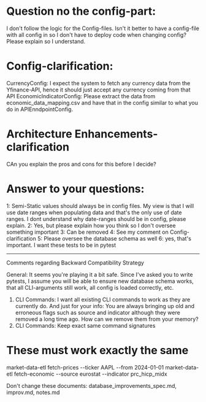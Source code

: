 # Question no the config-part: 
I don't follow the logic for the Config-files. Isn't it better to have a config-file with all config in so I don't have to deploy code when changing config? Please explain so I understand. 

# Config-clarification:
CurrencyConfig: I expect the system to fetch any currency data from the Yfinance-API, hence it should just accept any currency coming from that API
EconomicIndicatorConfig: Please extract the data from economic_data_mapping.csv and have that in the config similar to what you do in APIEnndpointConfig.

# Architecture Enhancements-clarification
CAn you explain the pros and cons for this before I decide?

# Answer to your questions:
1: Semi-Static values should always be in config files. My view is that I will use date ranges when populating data and that's the only use of date ranges. I dont understand why date-ranges should be in config, please explain. 
2: Yes, but please explain how you think so I don't oversee something important
3: Can be removed
4: See my comment on Config-clarification
5: Please oversee the database schema as well
6: yes, that's important. I want these tests to be in pytest

------------------

Comments regarding Backward Compatibility Strategy

General: It seems you're playing it a bit safe. Since I've asked you to write pytests, I assume you will be able to ensure new database schema works, that all CLI-arguments still work, all config is loaded correctly, etc. 

1. CLI Commands: I want all existing CLI commands to work as they are currently do. And just for your info: You are always bringing up old and erroneous flags such as source and indicator although they were removed a long time ago. How can we remove them from your memory?
1. CLI Commands: Keep exact same command signatures 
  # These must work exactly the same
  market-data-etl fetch-prices --ticker AAPL --from 2024-01-01
  market-data-etl fetch-economic --source eurostat --indicator prc_hicp_midx

Don't change these documents: database_improvements_spec.md, improv.md, notes.md


